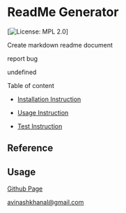 # ReadMe Generator

[![License: MPL 2.0](https://img.shields.io/badge/License-MPL%202.0-brightgreen.svg)]

Create markdown readme document

 report bug 

 undefined

Table of content
* [Installation Instruction](#Installation) 

 * [Usage Instruction](#UsageInstruction)

 * [Test Instruction](#TestInstruction)

 ## <a name = 'Installation'>Reference</a>

## <a name ='UsageInstruction'>Usage</a>

 [Github Page](https://github.com/ak0501)

avinashkhanal@gmail.com